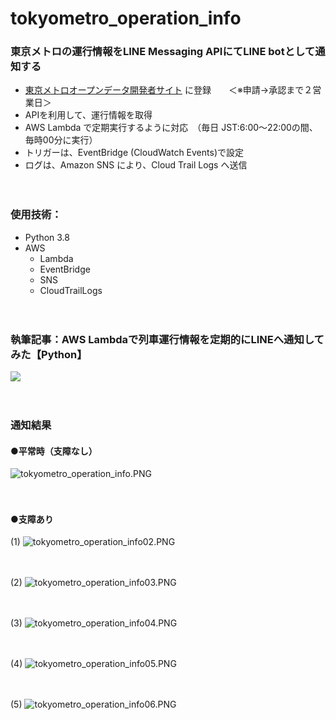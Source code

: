 # tokyometro_operation_info

### 東京メトロの運行情報をLINE Messaging APIにてLINE botとして通知する

- [東京メトロオープンデータ開発者サイト](https://developer.tokyometroapp.jp/info) に登録　　＜※申請→承認まで２営業日＞
- APIを利用して、運行情報を取得
- AWS Lambda で定期実行するように対応　（毎日 JST:6:00～22:00の間、毎時00分に実行）
- トリガーは、EventBridge (CloudWatch Events)で設定
- ログは、Amazon SNS により、Cloud Trail Logs へ送信

　

### 使用技術：
- Python 3.8
- AWS
  - Lambda
  - EventBridge
  - SNS
  - CloudTrailLogs

　

### 執筆記事：AWS Lambdaで列車運行情報を定期的にLINEへ通知してみた【Python】
<a href="https://zenn.dev/whitecat_22/articles/9681ab7c85519c">
  <img src="https://github.com/whitecat-22/tokyometro_operation_info/blob/main/zenn.png">
</a>

　
### 通知結果
#### ●平常時（支障なし）

![tokyometro_operation_info.PNG](https://github.com/whitecat-22/tokyometro_operation_info/blob/main/tokyometro_operation_info.PNG "tokyometro_operation_info.PNG")

　

#### ●支障あり
(1)
![tokyometro_operation_info02.PNG](https://github.com/whitecat-22/tokyometro_operation_info/blob/main/tokyometro_operation_info02.PNG)

　

(2)
![tokyometro_operation_info03.PNG](https://github.com/whitecat-22/tokyometro_operation_info/blob/main/tokyometro_operation_info03.PNG)

　

(3)
![tokyometro_operation_info04.PNG](https://github.com/whitecat-22/tokyometro_operation_info/blob/main/tokyometro_operation_info04.PNG)

　

(4)
![tokyometro_operation_info05.PNG](https://github.com/whitecat-22/tokyometro_operation_info/blob/main/tokyometro_operation_info05.PNG)

　

(5)
![tokyometro_operation_info06.PNG](https://github.com/whitecat-22/tokyometro_operation_info/blob/main/tokyometro_operation_info06.PNG)
